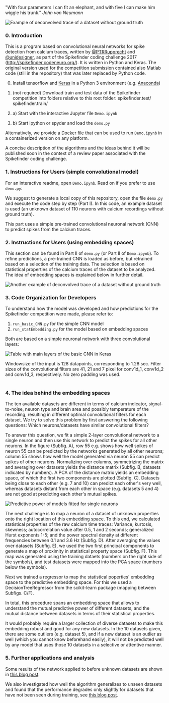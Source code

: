 
"With four parameters I can fit an elephant, and with five I can make him wiggle his trunk."
*John von Neumann*

![Example of deconvolved trace of a dataset without ground truth](https://github.com/PTRRupprecht/Spikefinder-Elephant/blob/master/figures/Stripe1.png)

### 0. Introduction

This is a program based on convolutional neural networks for spike detection from calcium traces, written by [@PTRRupprecht](https://github.com/PTRRupprecht) and [@unidesigner](https://github.com/unidesigner), as part of the Spikefinder coding challenge 2017 (http://spikefinder.codeneuro.org/). It is written in Python and Keras. The original version used for the competition submission contained also Matlab code (still in the repository) that was later replaced by Python code.


0. Install tensorflow and [Keras](https://keras.io/) in a Python 3 environment (e.g. [Anaconda]( https://www.continuum.io/downloads))

1. (not required) Download train and test data of the Spikefinder competition into folders relative to this root folder:
    spikefinder.test/
    spikefinder.train/

2. a) Start with the interactive Jupyter file `Demo.ipynb`

2. b) Start ipython or spyder and load the `demo.py`

Alternatively, we provide a [Docker file](/docker/) that can be used to run `Demo.ipynb` in a containerized version on any platform.

A concise description of the algorithms and the ideas behind it will be published soon in the context of a review paper associated with the Spikefinder coding challenge.

### 1. Instructions for Users (simple convolutional model)

For an interactive readme, open `Demo.ipynb`. Read on if you prefer to use `demo.py`:

We suggest to generate a local copy of this repository, open the file `demo.py` and execute the code step by step (Part I). In this code, an example dataset is used (an unknown dataset of 110 neurons with calcium recordings without ground truth).

This part uses a simple pre-trained convolutional neuronal network (CNN) to predict spikes from the calcium traces. 

### 2. Instructions for Users (using embedding spaces)

This section can be found in Part II of `demo.py` (or Part II of `Demo.ipynb`). To refine predictions, a pre-trained CNN is loaded as before, but retrained based on a selection of the training data. The selection is based on statistical properties of the calcium traces of the dataset to be analyzed. The idea of embedding spaces is explained below in further detail.

![Another example of deconvolved trace of a dataset without ground truth](https://github.com/PTRRupprecht/Spikefinder-Elephant/blob/master/figures/Stripe2.png)

### 3. Code Organization for Developers

To understand how the model was developed and how predictions for the Spikefinder competition were made, please refer to:

1) `run_basic_CNN.py` for the simple CNN model
2) `run_statEmbedding.py` for the model based on embedding spaces

Both are based on a simple neuronal network with three convolutional layers:

![Table with main layers of the basic CNN in Keras](https://github.com/PTRRupprecht/Spikefinder-Elephant/blob/master/figures/Figure4.png)

Windowsize of the input is 128 datapoints, corresponding to 1.28 sec. Filter sizes of the convolutional filters are 41, 21 and 7 pixel for conv1d_1, conv1d_2 and conv1d_3, respectively. No zero padding was used.
<br><br>

### 4. The idea behind the embedding spaces

The ten available datasets are different in terms of calcium indicator, signal-to-noise, neuron type and brain area and possibly temperature of the recording, resulting in different optimal convolutional filters for each dataset. We try to solve this problem by first answering the following questions: Which neurons/datasets have similar convolutional filters?

To answer this question, we fit a simple 2-layer convolutional network to a single neuron and then use this network to predict the spikes for all other neurons. In the figure (Subfig. A), row 55 e.g. shows how well spikes of neuron 55 can be predicted by the networks generated by all other neurons; column 55 shows how well the model generated via neuron 55 can predict spikes of other neurons.
Normalizing over columns, symmetrizing the matrix and averaging over datasets yields the distance matrix (Subfig. B, datasets indicated by numbers).
A PCA of the distance matrix yields an embedding space, of which the first two components are plotted (Subfig. C). Datasets being close to each other (e.g. 7 and 10) can predict each other's very well, whereas datasets distant from each other in space (e.g. datasets 5 and 4) are not good at predicting each other's mutual spikes.

![Predictive power of models fitted for single neurons](https://github.com/PTRRupprecht/Spikefinder-Elephant/blob/master/figures/EmbeddingSpaces_XX.jpg)

The next challenge is to map a neuron of a dataset of unknown properties onto the right location of this embedding space. To this end, we calculated statistical properties of the raw calcium time traces: Variance, kurtosis, skewness; autocorrelation value after 0.5, 1 and 2 seconds; generalized Hurst exponents 1-5; and the power spectral density at different frequencies between 0.1 and 3.6 Hz (Subfig. D). After averaging the values over datasets (Subfig. E), we used the two first principal components to generate a map of proximity in statistical property space (Subfig. F). This map was generated using the training dataets (numbers on the right side of the symbols), and test datasets were mapped into the PCA space (numbers below the symbols).

Next we trained a regressor to map the statistical poperties' embedding space to the predictive embedding space. For this we used a DecisionTreeRegressor from the scikit-learn package (mapping between Subfigs. C/F).

In total, this procedure spans an embedding space that allows to understand the mutual predictive power of different datasets, and the mutual distance between datasets in terms of their statistical properties.

It would probably require a larger collection of diverse datasets to make this embedding robust and good for any new datasets. In the 10 datasets given, there are some outliers (e.g. dataset 5), and if a new dataset is an outlier as well (which you cannot know beforehand easily), it will not be predicted well by any model that uses those 10 datasets in a selective or attentive manner.

### 5. Further applications and analysis

Some results of the network applied to before unknown datasets are shown in [this blog post](https://ptrrupprecht.wordpress.com/2017/08/01/a-convolutional-network-to-deconvolve-calcium-traces-living-in-an-embedding-space-of-statistical-properties/).

We also investigated how well the algorithm generalizes to unseen datasets and found that the performance degrades only slightly for datasets that have not been seen during training, see [this blog post](https://ptrrupprecht.wordpress.com/2018/06/23/how-well-do-cnns-for-spike-detection-generalize-to-unseen-datasets/).



